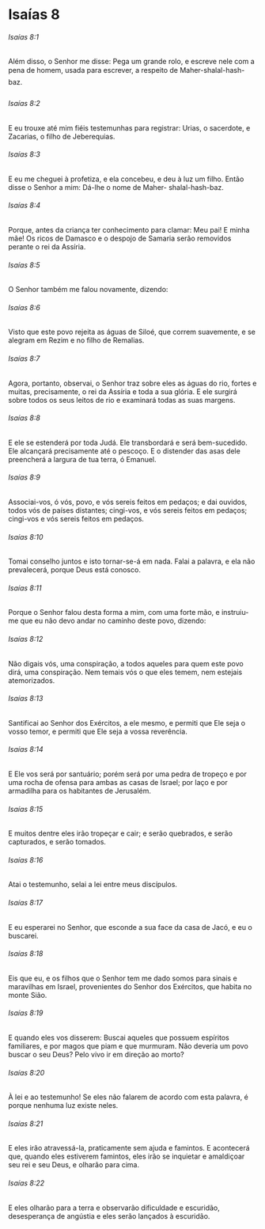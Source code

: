 # Isaías 8

###### Isaías 8:1

Além disso, o Senhor me disse: Pega um grande rolo, e escreve nele com a pena de homem, usada para escrever, a respeito de Maher-shalal-hash-baz.

###### Isaías 8:2

E eu trouxe até mim fiéis testemunhas para registrar: Urias, o sacerdote, e Zacarias, o filho de Jeberequias.

###### Isaías 8:3

E eu me cheguei à profetiza, e ela concebeu, e deu à luz um filho. Então disse o Senhor a mim: Dá-lhe o nome de Maher- shalal-hash-baz.

###### Isaías 8:4

Porque, antes da criança ter conhecimento para clamar: Meu pai! E minha mãe! Os ricos de Damasco e o despojo de Samaria serão removidos perante o rei da Assíria.

###### Isaías 8:5

O Senhor também me falou novamente, dizendo:

###### Isaías 8:6

Visto que este povo rejeita as águas de Siloé, que correm suavemente, e se alegram em Rezim e no filho de Remalias.

###### Isaías 8:7

Agora, portanto, observai, o Senhor traz sobre eles as águas do rio, fortes e muitas, precisamente, o rei da Assíria e toda a sua glória. E ele surgirá sobre todos os seus leitos de rio e examinará todas as suas margens.

###### Isaías 8:8

E ele se estenderá por toda Judá. Ele transbordará e será bem-sucedido. Ele alcançará precisamente até o pescoço. E o distender das asas dele preencherá a largura de tua terra, ó Emanuel.

###### Isaías 8:9

Associai-vos, ó vós, povo, e vós sereis feitos em pedaços; e dai ouvidos, todos vós de países distantes; cingi-vos, e vós sereis feitos em pedaços; cingi-vos e vós sereis feitos em pedaços.

###### Isaías 8:10

Tomai conselho juntos e isto tornar-se-á em nada. Falai a palavra, e ela não prevalecerá, porque Deus está conosco.

###### Isaías 8:11

Porque o Senhor falou desta forma a mim, com uma forte mão, e instruiu-me que eu não devo andar no caminho deste povo, dizendo:

###### Isaías 8:12

Não digais vós, uma conspiração, a todos aqueles para quem este povo dirá, uma conspiração. Nem temais vós o que eles temem, nem estejais atemorizados.

###### Isaías 8:13

Santificai ao Senhor dos Exércitos, a ele mesmo, e permiti que Ele seja o vosso temor, e permiti que Ele seja a vossa reverência.

###### Isaías 8:14

E Ele vos será por santuário; porém será por uma pedra de tropeço e por uma rocha de ofensa para ambas as casas de Israel; por laço e por armadilha para os habitantes de Jerusalém.

###### Isaías 8:15

E muitos dentre eles irão tropeçar e cair; e serão quebrados, e serão capturados, e serão tomados.

###### Isaías 8:16

Atai o testemunho, selai a lei entre meus discípulos.

###### Isaías 8:17

E eu esperarei no Senhor, que esconde a sua face da casa de Jacó, e eu o buscarei.

###### Isaías 8:18

Eis que eu, e os filhos que o Senhor tem me dado somos para sinais e maravilhas em Israel, provenientes do Senhor dos Exércitos, que habita no monte Sião.

###### Isaías 8:19

E quando eles vos disserem: Buscai aqueles que possuem espíritos familiares, e por magos que piam e que murmuram. Não deveria um povo buscar o seu Deus? Pelo vivo ir em direção ao morto?

###### Isaías 8:20

À lei e ao testemunho! Se eles não falarem de acordo com esta palavra, é porque nenhuma luz existe neles.

###### Isaías 8:21

E eles irão atravessá-la, praticamente sem ajuda e famintos. E acontecerá que, quando eles estiverem famintos, eles irão se inquietar e amaldiçoar seu rei e seu Deus, e olharão para cima.

###### Isaías 8:22

E eles olharão para a terra e observarão dificuldade e escuridão, desesperança de angústia e eles serão lançados à escuridão.


